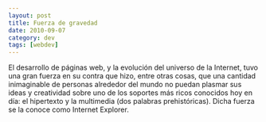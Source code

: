 ```yaml
---
layout: post
title: Fuerza de gravedad
date: 2010-09-07
category: dev
tags: [webdev]
---
```


El desarrollo de páginas web, y la evolución del universo de la
Internet, tuvo una gran fuerza en su contra que hizo, entre otras
cosas, que una cantidad inimaginable de personas alrededor del mundo
no puedan plasmar sus ideas y creatividad sobre uno de los soportes
más ricos conocidos hoy en día: el hipertexto y la multimedia (dos
palabras prehistóricas). Dicha fuerza se la conoce como Internet
Explorer.

